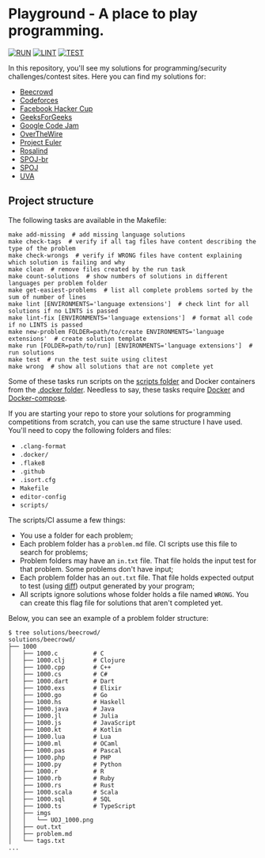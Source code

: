 # Playground - A place to play programming.

[![RUN](https://github.com/deniscostadsc/playground/actions/workflows/run.yaml/badge.svg)](https://github.com/deniscostadsc/playground/actions/workflows/run.yaml)
[![LINT](https://github.com/deniscostadsc/playground/actions/workflows/lint.yaml/badge.svg)](https://github.com/deniscostadsc/playground/actions/workflows/lint.yaml)
[![TEST](https://github.com/deniscostadsc/playground/actions/workflows/test.yaml/badge.svg)](https://github.com/deniscostadsc/playground/actions/workflows/test.yaml)

In this repository, you'll see my solutions for programming/security
challenges/contest sites. Here you can find my solutions for:

- [Beecrowd](https://www.beecrowd.com.br/)
- [Codeforces](https://codeforces.com/)
- [Facebook Hacker Cup](https://www.facebook.com/codingcompetitions/hacker-cup)
- [GeeksForGeeks](https://www.geeksforgeeks.org/)
- [Google Code Jam](https://github.com/google/coding-competitions-archive)
- [OverTheWire](https://overthewire.org/wargames/)
- [Project Euler](https://projecteuler.net/)
- [Rosalind](http://rosalind.info/problems/locations/)
- [SPOJ-br](https://br.spoj.com/)
- [SPOJ](https://www.spoj.com/)
- [UVA](https://onlinejudge.org/)

## Project structure

The following tasks are available in the Makefile:

```
make add-missing  # add missing language solutions
make check-tags  # verify if all tag files have content describing the type of the problem
make check-wrongs  # verify if WRONG files have content explaining which solution is failing and why
make clean  # remove files created by the run task
make count-solutions  # show numbers of solutions in different languages per problem folder
make get-easiest-problems  # list all complete problems sorted by the sum of number of lines
make lint [ENVIRONMENTS='language extensions']  # check lint for all solutions if no LINTS is passed
make lint-fix [ENVIRONMENTS='language extensions']  # format all code if no LINTS is passed
make new-problem FOLDER=path/to/create ENVIRONMENTS='language extensions'  # create solution template
make run [FOLDER=path/to/run] [ENVIRONMENTS='language extensions']  # run solutions
make test  # run the test suite using clitest
make wrong  # show all solutions that are not complete yet
```

Some of these tasks run scripts on the [scripts folder](./scripts/) and Docker
containers from the [.docker folder](./.docker/). Needless to say, these tasks
require [Docker](https://www.docker.com/) and
[Docker-compose](https://docs.docker.com/compose/).

If you are starting your repo to store your solutions for programming
competitions from scratch, you can use the same structure I have used.
You'll need to copy the following folders and files:

- `.clang-format`
- `.docker/`
- `.flake8`
- `.github`
- `.isort.cfg`
- `Makefile`
- `editor-config`
- `scripts/`

The scripts/CI assume a few things:

- You use a folder for each problem;
- Each problem folder has a `problem.md` file. CI scripts use this file to
  search for problems;
- Problem folders may have an `in.txt` file. That file holds the input test for
  that problem. Some problems don't have input;
- Each problem folder has an `out.txt` file. That file holds expected output to
  test (using [diff](https://en.wikipedia.org/wiki/Diff)) output generated by
  your program;
- All scripts ignore solutions whose folder holds a file named `WRONG`. You
  can create this flag file for solutions that aren't completed yet.

Below, you can see an example of a problem folder structure:

```
$ tree solutions/beecrowd/
solutions/beecrowd/
├── 1000
│   ├── 1000.c          # C
│   ├── 1000.clj        # Clojure
│   ├── 1000.cpp        # C++
│   ├── 1000.cs         # C#
│   ├── 1000.dart       # Dart
│   ├── 1000.exs        # Elixir
│   ├── 1000.go         # Go
│   ├── 1000.hs         # Haskell
│   ├── 1000.java       # Java
│   ├── 1000.jl         # Julia
│   ├── 1000.js         # JavaScript
│   ├── 1000.kt         # Kotlin
│   ├── 1000.lua        # Lua
│   ├── 1000.ml         # OCaml
│   ├── 1000.pas        # Pascal
│   ├── 1000.php        # PHP
│   ├── 1000.py         # Python
│   ├── 1000.r          # R
│   ├── 1000.rb         # Ruby
│   ├── 1000.rs         # Rust
│   ├── 1000.scala      # Scala
│   ├── 1000.sql        # SQL
│   ├── 1000.ts         # TypeScript
│   ├── imgs
│   │   └── UOJ_1000.png
│   ├── out.txt
│   ├── problem.md
│   └── tags.txt
...
```
